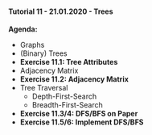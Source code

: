 #### Tutorial 11 - 21.01.2020 - Trees

**Agenda:**
* Graphs
* (Binary) Trees
* **Exercise 11.1: Tree Attributes**
* Adjacency Matrix
* **Exercise 11.2: Adjacency Matrix**
* Tree Traversal
  * Depth-First-Search
  * Breadth-First-Search
* **Exercise 11.3/4: DFS/BFS on Paper**
* **Exercise 11.5/6: Implement DFS/BFS**